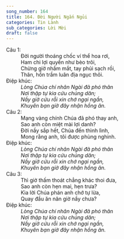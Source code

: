 ```yaml
---
song_number: 164
title: 164. Đời Người Ngắn Ngủi
categories: Tin Lành
sub_categories: Lời Mời
draft: false
---
```

<dl><dt>Câu 1:</dt><dd data-verse="1">Đời người thoáng chốc ví thể hoa rơi, <br/>Ham chi lợi quyền như bèo trôi, <br/>Chừng giờ nhắm mắt, tay phủi sạch rồi, <br/>Thân, hồn trầm luân địa ngục thôi. </dd><dt>Điệp khúc:</dt><dd data-chorus="1"><em>Lòng Chúa chí nhân Ngài đã phó thân <br/>Nơi thập tự kia cứu chúng dân; <br/>Nầy giờ cứu rỗi xin chớ ngại ngần, <br/>Khuyên bạn giờ đây nhận hồng ân. </em></dd><dt>Câu 2:</dt><dd data-verse="2">Mạng vàng chính Chúa đã phó thay anh, <br/>Sao anh còn miệt mài lợi danh? <br/>Đời nầy sắp hết, Chúa đến thình lình, <br/>Mong rằng anh, tôi được phùng nghinh. </dd><dt>Điệp khúc:</dt><dd data-chorus="1"><em>Lòng Chúa chí nhân Ngài đã phó thân <br/>Nơi thập tự kia cứu chúng dân; <br/>Nầy giờ cứu rỗi xin chớ ngại ngần, <br/>Khuyên bạn giờ đây nhận hồng ân. </em></dd><dt>Câu 3:</dt><dd data-verse="3">Thì giờ thấm thoát chẳng khác thoi đưa, <br/>Sao anh còn hẹn mai, hẹn trưa? <br/>Kìa lời Chúa phán anh chớ tự lừa, <br/>Quay đầu ăn năn giờ nầy chưa? </dd><dt>Điệp khúc:</dt><dd data-chorus="1"><em>Lòng Chúa chí nhân Ngài đã phó thân <br/>Nơi thập tự kia cứu chúng dân; <br/>Nầy giờ cứu rỗi xin chớ ngại ngần, <br/>Khuyên bạn giờ đây nhận hồng ân. </em></dd></dl>